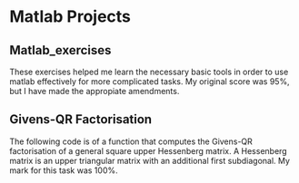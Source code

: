 # Matlab Projects

## Matlab_exercises
These exercises helped me learn the necessary basic tools in order to use matlab effectively for more complicated tasks. My original score was 95%, but I have made the appropiate amendments.

## Givens-QR Factorisation
The following code is of a function that computes the Givens-QR factorisation of a general square upper Hessenberg matrix. A Hessenberg matrix is an upper triangular matrix with an additional first subdiagonal. My mark for this task was 100%.
